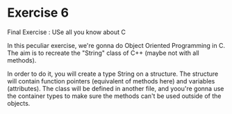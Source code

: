 Exercise 6
==========

Final Exercise : USe all you know about C

In this peculiar exercise, we're gonna do Object Oriented Programming in C.
The aim is to recreate the "String" class of C++ (maybe not with all methods).

In order to do it, you will create a type String on a structure.
The structure will contain function pointers (equivalent of methods here) and variables (attributes).
The class will be defined in another file, and yoou're gonna use the container types to make sure
the methods can't be used outside of the objects.
